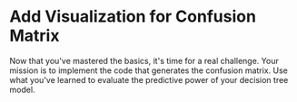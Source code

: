 # Add Visualization for Confusion Matrix

Now that you've mastered the basics, it's time for a real challenge. Your mission is to implement the code that generates the confusion matrix. Use what you've learned to evaluate the predictive power of your decision tree model.